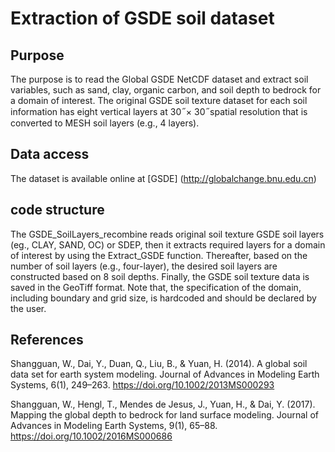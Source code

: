 ﻿# Extraction of GSDE soil dataset

## Purpose 
The purpose is to read the Global GSDE NetCDF dataset and extract soil variables, such as sand, clay, organic carbon, and soil depth to bedrock for a domain of interest. The original GSDE soil texture dataset for each soil information has eight vertical layers at  30  ̋ × 30  ̋ spatial resolution that is converted to MESH soil layers (e.g., 4 layers). 

## Data access 
The dataset is available online at [GSDE] (http://globalchange.bnu.edu.cn)

## code structure 
The GSDE_SoilLayers_recombine reads original soil texture GSDE soil layers (eg., CLAY, SAND, OC) or SDEP, then it extracts required layers for a domain of interest by using the Extract_GSDE function. Thereafter, based on the number of soil layers (e.g., four-layer), the desired soil layers are constructed based on 8 soil depths. Finally, the GSDE soil texture data is saved in the GeoTiff format. Note that, the specification of the domain, including boundary and grid size, is hardcoded and should be declared by the user.  

## References 
Shangguan, W., Dai, Y., Duan, Q., Liu, B., & Yuan, H. (2014). A global soil data set for earth system modeling. Journal of Advances in Modeling Earth Systems, 6(1), 249–263. https://doi.org/10.1002/2013MS000293

Shangguan, W., Hengl, T., Mendes de Jesus, J., Yuan, H., & Dai, Y. (2017). Mapping the global depth to bedrock for land surface modeling. Journal of Advances in Modeling Earth Systems, 9(1), 65–88. https://doi.org/10.1002/2016MS000686
